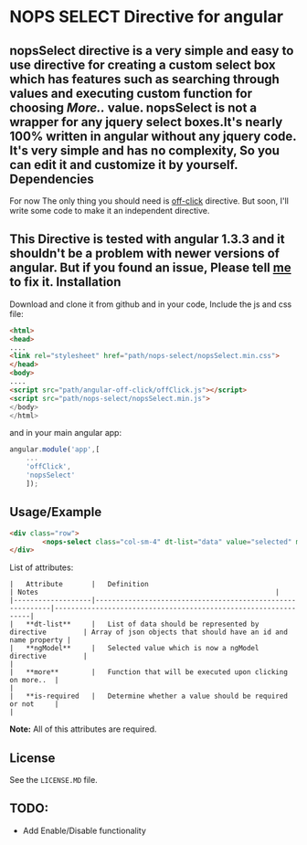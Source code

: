 NOPS SELECT Directive for angular
======
**nopsSelect** directive is a very simple and easy to use directive for creating a custom select box which has features
such as searching through values and executing custom function for choosing _More.._ value. **nopsSelect** is not a
wrapper for any jquery select boxes.It's nearly 100% written in angular without any jquery code.
It's very simple and has no complexity, So you can edit it and customize it by yourself.
Dependencies
---------------
For now The only thing you should need is [off-click](https://github.com/TheSharpieOne/angular-off-click) directive. But
soon, I'll write some code to make it an independent directive.

This Directive is tested with **angular 1.3.3** and it shouldn't be a problem with newer versions of angular. But if you
found an issue, Please tell [me](mailto:soroush.gh2@gmail.com) to fix it.
Installation
------------
Download and clone it from github and in your code, Include the js and css file:

```html
<html>
<head>
....
<link rel="stylesheet" href="path/nops-select/nopsSelect.min.css">
</head>
<body>
....
<script src="path/angular-off-click/offClick.js"></script>
<script src="path/nops-select/nopsSelect.min.js">
</body>
</html>
```
and in your main angular app:

```javascript
angular.module('app',[
    ...
    'offClick',
    'nopsSelect'
    ]);
```
Usage/Example
-------------
```html
<div class="row">
        <nops-select class="col-sm-4" dt-list="data" value="selected" more="func1()"></nops-select>
</div>
```
List of attributes:

    |   Attribute       |   Definition                                              | Notes                                                          |
    |-------------------|-----------------------------------------------------------|----------------------------------------------------------------|
    |   **dt-list**     |   List of data should be represented by directive         | Array of json objects that should have an id and name property |
    |   **ngModel**     |   Selected value which is now a ngModel directive         |                                                                |
    |   **more**        |   Function that will be executed upon clicking on more..  |                                                                |
    |   **is-required   |   Determine whether a value should be required or not     |                                                                |

**Note:** All of this attributes are required.

License
-------
See the `LICENSE.MD` file.

TODO:
-----
+ Add Enable/Disable functionality
